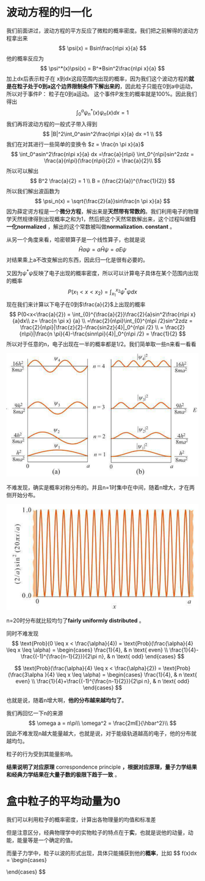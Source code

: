 # 波动方程的归一化

我们前面讲过，波动方程的平方反应了微粒的概率密度。我们把之前解得的波动方程拿出来
$$
\psi(x) = Bsin\frac{n\pi x}{a}
$$
他的概率反应为
$$
\psi^*(x)\psi(x) = B^*Bsin^2\frac{n\pi x}{a}
$$
加上dx后表示粒子在 x到dx这段范围内出现的概率，因为我们这个波动方程的**就是在粒子处于0到a这个边界限制条件下解出来的**，因此粒子只能在0到a中运动，所以对于事件P： 粒子在0到a运动。 这个事件P发生的概率就是100%。因此我们得出
$$
\int_0^a\psi_n^*(x)\psi_n(x)dx = 1
$$
我们再将波动方程的一般式子带入得到
$$
|B|^2\int_0^asin^2\frac{n\pi x}{a} dx =1 \\
$$
我们在对其进行一些简单的变换令 $z = \frac{n \pi x}{a}$
$$
\int_0^asin^2\frac{n\pi x}{a} dx =\frac{a}{n\pi} \int_0^{n\pi}sin^2zdz = \frac{a}{n\pi}(\frac{n\pi}{2}) = \frac{a}{2}\\
$$
所以可以解出
$$
B^2 \frac{a}{2} = 1 \\
B = (\frac{2}{a})^{\frac{1}{2}}
$$
所以我们解出波函数为
$$
\psi_n(x) = \sqrt{\frac{2}{a}}sin\frac{n \pi x}{a}
$$
因为薛定谔方程是一个**微分方程**，解出来是**天然带有常数的**。我们利用电子的物理学天然规律得到出现概率之和为1，然后把这个天然常数解出来，这个过程叫做**归一化normalized** ，解出的这个常数被叫做**normalization. constant** 。

从另一个角度来看，哈密顿算子是一个线性算子，也就是说
$$
\hat{H}a\psi = a\hat{H}\psi = aE\psi
$$
对结果乘上a不改变解出的东西，因此归一化是很有必要的。

又因为$\psi^*\psi$反映了电子出现的概率密度，所以可以计算电子具体在某个范围内出现的概率
$$
P(x_1<x<x_2) = \int_{x_1}^{x_2}\psi^*\psi dx
$$
现在我们来计算以下电子在0到$\frac{a}{2}$上出现的概率
$$
P(0<x<\frac{a}{2}) = \int_{0}^{\frac{a}{2}}\frac{2}{a}sin^2\frac{n\pi x}{a}dx\\
z= \frac{n \pi x} {a} \\
=\frac{2}{n\pi}\int_{0}^{n\pi /2}sin^2zdz = \frac{2}{n\pi}|\frac{z}{2}-\frac{sin2z}{4}|_0^{n\pi /2} \\
= \frac{2}{n\pi}|\frac{n \pi}{4}-\frac{sinn\pi}{4}|_0^{n\pi /2} = \frac{1}{2}
$$
所以对于任意的n，电子出现在一半的概率都是1/2。我们简单取一些n来看一看看

![1739777250609](.\figure\1739777250609.png)

不难发现，确实是概率对称分布的。并且n=1时集中在中间，随着n增大，才在两侧开始分布。

![1739777408834](.\figure\1739777408834.png)

n=20时分布就比较均匀了**fairly uniformly distributed** 。

同时不难发现
$$
\text{Prob}(0 \leq x < \frac{\alpha}{4}) = \text{Prob}(\frac{\alpha}{4} \leq x \leq \alpha) =
\begin{cases}
\frac{1}{4}, & n \text{ even} \\
\frac{1}{4}-\frac{(-1)^{\frac{n-1}{2}}}{2\pi n}, & n \text{ odd}
\end{cases}
$$

$$
\text{Prob}(\frac{\alpha}{4} \leq x < \frac{\alpha}{2}) = \text{Prob}(\frac{3\alpha }{4} \leq x \leq \alpha) =
\begin{cases}
\frac{1}{4}, & n \text{ even} \\
\frac{1}{4}+\frac{(-1)^{\frac{n-1}{2}}}{2\pi n}, & n \text{ odd}
\end{cases}
$$

也就是说，随着n增大啊，**他的分布越来越均匀了**。

我们再回忆一下n的来源
$$
\omega a = n\pi\\
\omega^2 = \frac{2mE}{\hbar^2}\\
$$
因此不难发现n越大能量越大，也就是说，对于能级轨道越高的电子，他的分布就越均匀。	

粒子的行为受到其能量影响。

**结果说明了对应原理** correspondence principle **，根据对应原理，量子力学结果和经典力学结果在大量子数的极限下趋于一致** 。

# 盒中粒子的平均动量为0

我们可以利用粒子的概率密度，计算出各物理量的均值和标准差

但是注意区分，经典物理学中的实物粒子的特点在于**实**，也就是说他的动量，动能，能量等是一个确定的值。

而量子力学中，粒子以波的形式出现，具体只能捕获到他的**概率**，比如
$$
f(x)dx = 
\begin{cases} 

\end{cases}
$$
